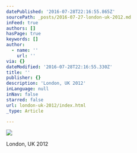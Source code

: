 ```yaml
---
datePublished: '2016-07-28T22:16:55.865Z'
sourcePath: _posts/2016-07-27-london-uk-2012.md
inFeed: true
authors: []
hasPage: true
keywords: []
author:
  - name: ''
    url: ''
via: {}
dateModified: '2016-07-28T22:16:55.330Z'
title: ''
publisher: {}
description: 'London, UK 2012'
inLanguage: null
inNav: false
starred: false
url: london-uk-2012/index.html
_type: Article

---
```

![](https://imgflo.herokuapp.com/graph/vahj1ThiexotieMo/8743b1967a4653bc12effc68135b9ccd/croprotate.jpg?cropheight=2830&cropwidth=4256&degrees=0&input=https%3A%2F%2Fthe-grid-user-content.s3-us-west-2.amazonaws.com%2Fa90cbec8-683c-4f0c-8080-5bae4a90c610.jpg&x=0&y=0)

London, UK 2012